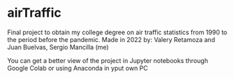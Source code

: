 # airTraffic
Final project to obtain my college degree on air traffic statistics from 1990 to the period before the pandemic. Made in 2022 by: Valery Retamoza and Juan Buelvas, Sergio Mancilla (me)

You can get a better view of the project in Jupyter notebooks through Google Colab or using Anaconda in yput own PC
